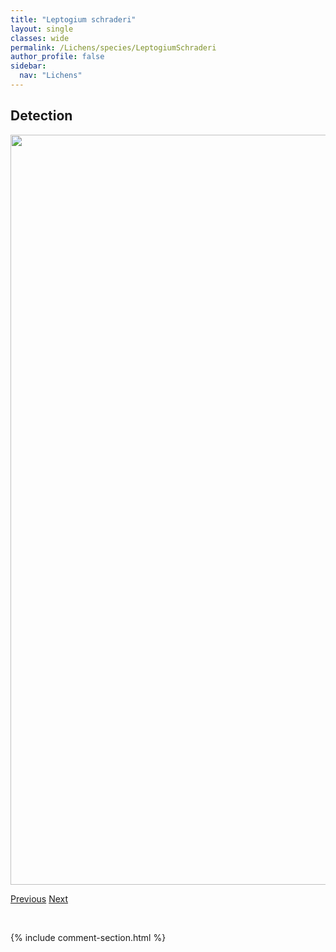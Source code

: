 ```yaml
---
title: "Leptogium schraderi"
layout: single
classes: wide
permalink: /Lichens/species/LeptogiumSchraderi
author_profile: false
sidebar:
  nav: "Lichens"
---
```


<h2>Detection</h2>

<a href="https://drive.google.com/uc?export=view&id=1Ax-_UwzSBQyCytc_Ins68XF81BWFv_x0">
<img src="https://drive.google.com/uc?export=view&id=1Ax-_UwzSBQyCytc_Ins68XF81BWFv_x0" height = "1200" width = "800">
</a>


<a href="/DevelopmentWebsite/Lichens/species/LeptogiumSaturninumGrp" class="pagination--pager" title="Leptogium saturninum grp.">Previous</a> <a href="/DevelopmentWebsite/Lichens/species/LeptogiumSubtileGrp" class="pagination--pager" title="Leptogium subtile grp.">Next</a>

<p>&nbsp;</p>

{% include comment-section.html %}
